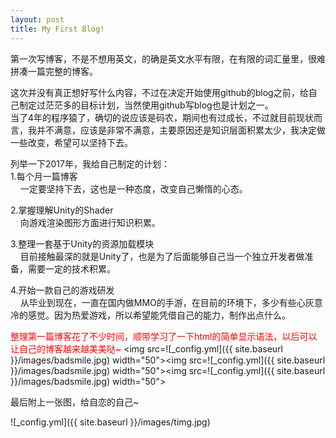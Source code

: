 ```yaml
---
layout: post
title: My First Blog!
---
```


第一次写博客，不是不想用英文，的确是英文水平有限，在有限的词汇量里，很难拼凑一篇完整的博客。

这次并没有真正想好写什么内容，不过在决定开始使用github的blog之前，给自己制定过茫茫多的目标计划，当然使用github写blog也是计划之一。<br/>
当了4年的程序猿了，确切的说应该是码农，期间也有过成长，不过就目前现状而言，我并不满意，应该是非常不满意，主要原因还是知识层面积累太少，我决定做一些改变，希望可以坚持下去。

列举一下2017年，我给自己制定的计划：<br/>
1.每个月一篇博客<br/>
&nbsp;&nbsp;&nbsp;&nbsp;一定要坚持下去，这也是一种态度，改变自己懒惰的心态。

2.掌握理解Unity的Shader<br/>
&nbsp;&nbsp;&nbsp;&nbsp;向游戏渲染图形方面进行知识积累。

3.整理一套基于Unity的资源加载模块<br/>
&nbsp;&nbsp;&nbsp;&nbsp;目前接触最深的就是Unity了，也是为了后面能够自己当一个独立开发者做准备，需要一定的技术积累。

4.开始一款自己的游戏研发<br/>
&nbsp;&nbsp;&nbsp;&nbsp;从毕业到现在，一直在国内做MMO的手游，在目前的环境下，多少有些心灰意冷的感觉。因为热爱游戏，所以希望能凭借自己的能力，制作出点什么。


<font color="#FF0000">整理第一篇博客花了不少时间，顺带学习了一下html的简单显示语法，以后可以让自己的博客越来越美美哒~</font>
<img src=![_config.yml]({{ site.baseurl }}/images/badsmile.jpg) width="50"><img src=![_config.yml]({{ site.baseurl }}/images/badsmile.jpg) width="50"><img src=![_config.yml]({{ site.baseurl }}/images/badsmile.jpg) width="50">


最后附上一张图，给自恋的自己~

![_config.yml]({{ site.baseurl }}/images/timg.jpg)